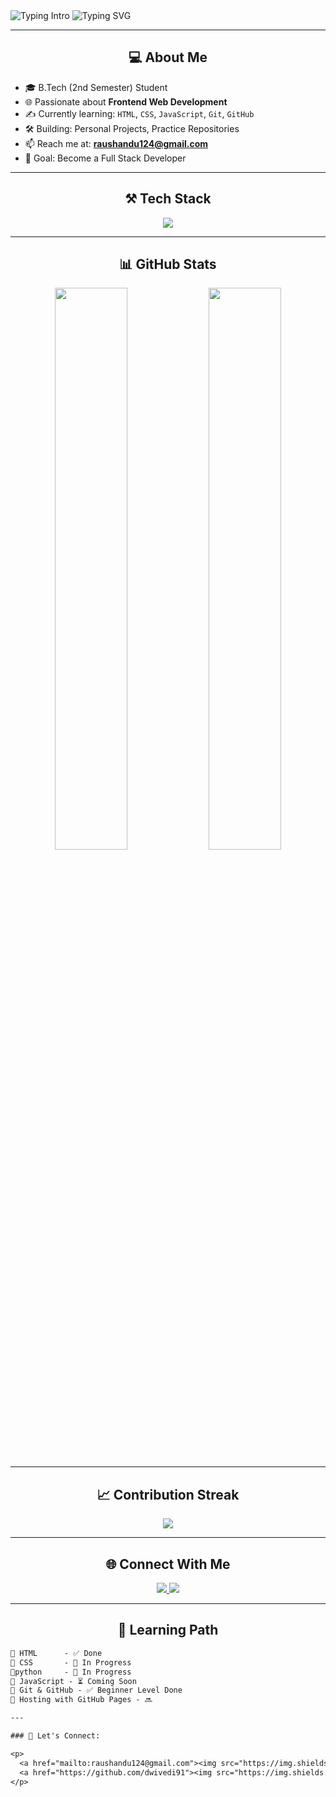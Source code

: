 <img src="https://readme-typing-svg.demolab.com?font=Fira+Code&weight=500&size=22&pause=1000&color=00F2FF&center=true&vCenter=true&width=435&lines=Hi+%F0%9F%91%8B%2C+I'm+Raushan+Kumar;Web+Developer+from+India;Let's+Build+Something+Awesome!" alt="Typing Intro" />

<!-- Banner GIF -->
<img src="https://readme-typing-svg.demolab.com?font=Fira+Code&weight=700&size=24&pause=1000&center=true&width=435&lines=Hi+%F0%9F%91%8B%2C+I'm+Raushan+Kumar!;Web+Developer+%7C+B.Tech+Student+%7C+India;Learning+HTML%2C+CSS%2C+JS+%26+GitHub+%F0%9F%93%90" alt="Typing SVG" />

---

<h2 align="center">💻 About Me</h2>

- 🎓 B.Tech (2nd Semester) Student  
- 🌐 Passionate about **Frontend Web Development**  
- ✍️ Currently learning: `HTML`, `CSS`, `JavaScript`, `Git`, `GitHub`  
- 🛠️ Building: Personal Projects, Practice Repositories  
- 📫 Reach me at: **raushandu124@gmail.com**  
- 🎯 Goal: Become a Full Stack Developer  

---

<h2 align="center">⚒️ Tech Stack</h2>

<p align="center">
  <img src="https://skillicons.dev/icons?i=html,css,js,git,github,vscode" />
</p>

---

<h2 align="center">📊 GitHub Stats</h2>

<p align="center">
  <img src="https://github-readme-stats.vercel.app/api?username=dwivedi91&show_icons=true&theme=tokyonight" width="48%" />
  <img src="https://github-readme-stats.vercel.app/api/top-langs/?username=dwivedi91&layout=compact&theme=tokyonight" width="48%" />
</p>

---

<h2 align="center">📈 Contribution Streak</h2>

<p align="center">
  <img src="https://github-readme-streak-stats.herokuapp.com/?user=dwivedi91&theme=tokyonight" />
</p>

---

<h2 align="center">🌐 Connect With Me</h2>

<p align="center">
  <a href="mailto:raushandu124@gmail.com">
    <img src="https://img.shields.io/badge/Gmail-D14836?style=for-the-badge&logo=gmail&logoColor=white" />
  </a>
  <a href="https://github.com/dwivedi91">
    <img src="https://img.shields.io/badge/GitHub-100000?style=for-the-badge&logo=github&logoColor=white" />
  </a>
</p>

---

<h2 align="center">🚀 Learning Path</h2>

```txt
📌 HTML      - ✅ Done
📌 CSS       - 🔄 In Progress
📌python     - 🔄 In Progress
📌 JavaScript - ⏳ Coming Soon
📌 Git & GitHub - ✅ Beginner Level Done
📌 Hosting with GitHub Pages - 🔜

---

### 💬 Let's Connect:

<p>
  <a href="mailto:raushandu124@gmail.com"><img src="https://img.shields.io/badge/Gmail-D14836?style=for-the-badge&logo=gmail&logoColor=white"/></a>
  <a href="https://github.com/dwivedi91"><img src="https://img.shields.io/badge/GitHub-181717?style=for-the-badge&logo=github&logoColor=white"/></a>
</p>

